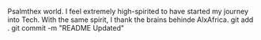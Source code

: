 Psalmthex world.
I feel extremely high-spirited to have started my journey into Tech. With the same spirit, I thank the brains behinde AlxAfrica.
git add .
git commit -m "README Updated"
